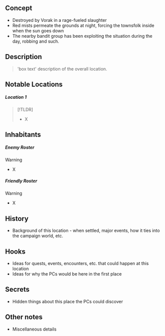 ## Concept
* Destroyed by Vorak in a rage-fueled slaughter
* Red mists permeate the grounds at night, forcing the townsfolk inside when the sun goes down
* The nearby bandit group has been exploiting the situation during the day, robbing and such.

## Description
> 'box text' description of the overall location.

## Notable Locations
##### Location 1
> [!TLDR]
> - X
## Inhabitants
##### Enemy Roster
> [!warning]
> - X

##### Friendly Roster
> [!warning]
> - X

## History
- Background of this location - when settled, major events, how it ties into the campaign world, etc.

## Hooks
- Ideas for quests, events, encounters, etc. that could happen at this location
- Ideas for why the PCs would be here in the first place

## Secrets
- Hidden things about this place the PCs could discover

## Other notes
- Miscellaneous details